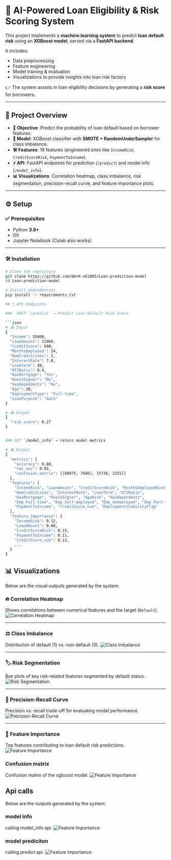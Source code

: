 # 🚀 AI-Powered Loan Eligibility & Risk Scoring System  

This project implements a **machine learning system** to predict **loan default risk** using an **XGBoost model**, served via a **FastAPI backend**.  

It includes:  
- Data preprocessing  
- Feature engineering  
- Model training & evaluation  
- Visualizations to provide insights into loan risk factors  

👉 The system assists in loan eligibility decisions by generating a **risk score** for borrowers.  

---

## 📌 Project Overview  

- **🎯 Objective**: Predict the probability of loan default based on borrower features.  
- **🤖 Model**: XGBoost classifier with **SMOTE + RandomUnderSampler** for class imbalance.  
- **🛠️ Features**: 19 features (engineered ones like `IncomeRisk`, `CreditScoreRisk`, `PaymentToIncome`).  
- **⚡ API**: FastAPI endpoints for prediction (`/predict`) and model info (`/model_info`).  
- **📊 Visualizations**: Correlation heatmap, class imbalance, risk segmentation, precision-recall curve, and feature importance plots.  

---

## ⚙️ Setup  

### ✅ Prerequisites  
- Python **3.8+**  
- Git  
- Jupyter Notebook (Colab also works)  

---

### 🛠️ Installation  

```bash
# Clone the repository
git clone https://github.com/dArK-sEiD05/Loan-prediction-model
cd Loan-prediction-model

# Install dependencies
pip install -r requirements.txt

## 🔗 API Endpoints  

###  POST `/predict` → Predict Loan Default Risk Score  

```json
# 📥 Input
{
  "Income": 55000,
  "LoanAmount": 12000,
  "CreditScore": 680,
  "MonthsEmployed": 24,
  "NumCreditLines": 2,
  "InterestRate": 7.0,
  "LoanTerm": 48,
  "DTIRatio": 0.4,
  "HasMortgage": "Yes",
  "HasCoSigner": "No",
  "HasDependents": "No",
  "Age": 28,
  "EmploymentType": "Full-time",
  "LoanPurpose": "Auto"
}

# 📤 Output
{
  "risk_score": 0.27
}


### GET `/model_info` → return model metrics

# 📤 Output
{
  "metrics": {
    "accuracy": 0.88,
    "roc_auc": 0.92,
    "confusion_matrix": [[60075, 7606], [5738, 3155]]
  },
  "features": [
    "IncomeRisk", "LoanAmount", "CreditScoreRisk", "MonthsEmployedRisk",
    "NumCreditLines", "InterestRate", "LoanTerm", "DTIRatio",
    "HasMortgage", "HasCoSigner", "AgeRisk", "HasDependents",
    "Emp_Full-time", "Emp_Self-employed", "Emp_Unemployed", "Emp_Part-time",
    "PaymentToIncome", "CreditScore_num", "EmploymentStabilityFlag"
  ],
  "feature_importance": {
    "IncomeRisk": 0.12,
    "LoanAmount": 0.08,
    "CreditScoreRisk": 0.15,
    "PaymentToIncome": 0.11,
    "CreditScore_num": 0.13,
    ...
  }
}
``` 

## 📊 Visualizations

Below are the visual outputs generated by the system:

### 🔥 Correlation Heatmap
Shows correlations between numerical features and the target (`Default`).
![Correlation Heatmap](plots/heatmap.png)

---

### ⚖️ Class Imbalance
Distribution of default (1) vs. non-default (0).
![Class Imbalance](plots/classimbalance.png)

---

### 🏷 Risk Segmentation
Box plots of key risk-related features segmented by default status.
![Risk Segmentation](plots/risk_segment.png)

---

### 🎯 Precision-Recall Curve
Precision vs. recall trade-off for evaluating model performance.
![Precision-Recall Curve](plots/precision_recall.png)

---

### 🌟 Feature Importance
Top features contributing to loan default risk predictions.
![Feature Importance](plots/feature_importance.png)

###  Confusion matrix
Confusion matrix of the xgboost model.
![Feature Importance](plots/confusion_matrix.png)


## Api calls

Below are the  outputs generated by the system:

###  model info
calling model_info api.
![Feature Importance](api_calls/model_info.png)

###  model prediciton
calling predict api.
![Feature Importance](api_calls/predict.png)

